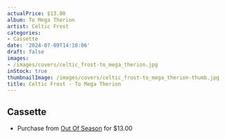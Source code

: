 ```yaml
---
actualPrice: $13.00
album: To Mega Therion
artist: Celtic Frost
categories:
- Cassette
date: '2024-07-09T14:10:06'
draft: false
images:
- /images/covers/celtic_frost-to_mega_therion.jpg
inStock: true
thumbnailImage: /images/covers/celtic_frost-to_mega_therion-thumb.jpg
title: Celtic Frost - To Mega Therion
---
```


## Cassette
* Purchase from [Out Of Season](https://www.outofseasonlabel.com/products/celtic-frost-to-mega-therion-cassette-tape) for $13.00
